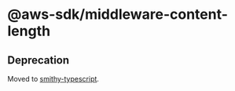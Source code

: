 # @aws-sdk/middleware-content-length

## Deprecation

Moved to [smithy-typescript](https://github.com/awslabs/smithy-typescript/tree/main/packages).